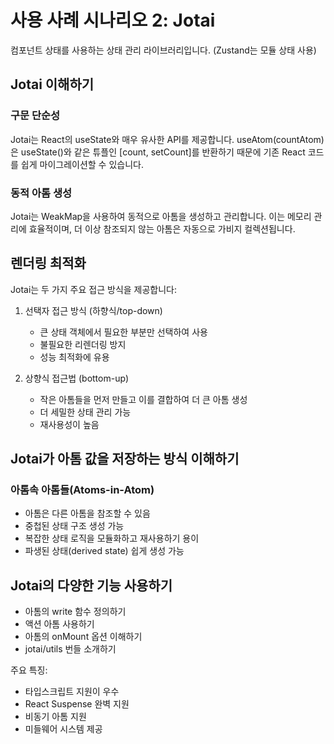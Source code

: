 # 사용 사례 시나리오 2: Jotai

컴포넌트 상태를 사용하는 상태 관리 라이브러리입니다. (Zustand는 모듈 상태 사용)

## Jotai 이해하기

### 구문 단순성

Jotai는 React의 useState와 매우 유사한 API를 제공합니다. useAtom(countAtom)은 useState()와 같은 튜플인 [count, setCount]를 반환하기 때문에 기존 React 코드를 쉽게 마이그레이션할 수 있습니다.

### 동적 아톰 생성

Jotai는 WeakMap을 사용하여 동적으로 아톰을 생성하고 관리합니다. 이는 메모리 관리에 효율적이며, 더 이상 참조되지 않는 아톰은 자동으로 가비지 컬렉션됩니다.

## 렌더링 최적화

Jotai는 두 가지 주요 접근 방식을 제공합니다:

1. 선택자 접근 방식 (하향식/top-down)

   - 큰 상태 객체에서 필요한 부분만 선택하여 사용
   - 불필요한 리렌더링 방지
   - 성능 최적화에 유용

2. 상향식 접근법 (bottom-up)
   - 작은 아톰들을 먼저 만들고 이를 결합하여 더 큰 아톰 생성
   - 더 세밀한 상태 관리 가능
   - 재사용성이 높음

## Jotai가 아톰 값을 저장하는 방식 이해하기

### 아톰속 아톰들(Atoms-in-Atom)

- 아톰은 다른 아톰을 참조할 수 있음
- 중첩된 상태 구조 생성 가능
- 복잡한 상태 로직을 모듈화하고 재사용하기 용이
- 파생된 상태(derived state) 쉽게 생성 가능

## Jotai의 다양한 기능 사용하기

- 아톰의 write 함수 정의하기
- 액션 아톰 사용하기
- 아톰의 onMount 옵션 이해하기
- jotai/utils 번들 소개하기

주요 특징:

- 타입스크립트 지원이 우수
- React Suspense 완벽 지원
- 비동기 아톰 지원
- 미들웨어 시스템 제공
